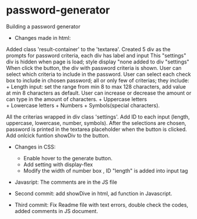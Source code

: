 # password-generator
Building a password generator

* Changes made in html:

Added class 'result-container' to the 'textarea'.
Created 5 div as the prompts for password criteria, each div has label and input
This "settings" div is hidden when page is load; style display "none added to div "settings"
When click the button, the div with password criteria is shown.
User can select which criteria to include in the password. 
User can select each check box to include in chosen password; all or only few of criterias; they include:
    + Length input: set the range from min 8 to max 128 characters, add value at min 8 characters as default. User can increase or decrease the amount or can type in the amount of characters.
    + Uppercase letters  
    + Lowercase letters
    + Numbers 
    + Symbols(special characters).

All the criterias wrapped in div class 'settings'.
Add ID to each input (length, uppercase, lowercase, number, symbols).
After the selections are chosen, password is printed in the textarea placeholder when the button is clicked.
Add onlcick funtion showDiv to the button.

* Changes in CSS:
    + Enable hover to the generate button.
    + Add setting with display-flex 
    + Modify the width of number box , ID "length" is added into input tag

* Javasript: The comments are in the JS file 

* Second commit: add showDive in html, ad function in Javascript.
* Third commit: Fix Readme file with text errors, double check the codes, added comments in JS document.
